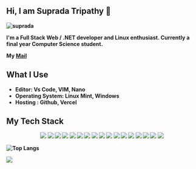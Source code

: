 ##  Hi, I am <b>Suprada Tripathy 👏

![suprada](https://github.com/Suprada-2002/Suprada-2002/assets/87217681/2be87aae-50c1-4b31-a63a-78c6b39c9379)


I'm a Full Stack Web / .NET developer and Linux enthusiast. Currently a final year Computer Science student.

My [Mail](supradatripathy789@gmail.com) 

## What I Use
- Editor: Vs Code, VIM, Nano
- Operating System: Linux Mint, Windows
- Hosting : Github, Vercel

## My Tech Stack
<p align="center">
  <img src="https://img.shields.io/badge/MySQL-005C84?style=for-the-badge&logo=mysql&logoColor=white" />
  <img src="https://img.shields.io/badge/Node.js-339933?style=for-the-badge&logo=nodedotjs&logoColor=white" />
  <img src="https://img.shields.io/badge/React-20232A?style=for-the-badge&logo=react&logoColor=61DAFB" />
  <img src="https://img.shields.io/badge/Shell_Script-121011?style=for-the-badge&logo=gnu-bash&logoColor=white" />
  <img src="https://img.shields.io/badge/Svelte-4A4A55?style=for-the-badge&logo=svelte&logoColor=FF3E00" />
  <img src="https://img.shields.io/badge/Sass-CC6699?style=for-the-badge&logo=sass&logoColor=white" />
  <img src="https://img.shields.io/badge/NeoVim-%2357A143.svg?&style=for-the-badge&logo=neovim&logoColor=white" />
  <img src="https://img.shields.io/badge/GIT-E44C30?style=for-the-badge&logo=git&logoColor=white" />
  <img src="https://img.shields.io/badge/C-00599C?style=for-the-badge&logo=c&logoColor=white" />
  <img src="https://img.shields.io/badge/CSS3-1572B6?style=for-the-badge&logo=css3&logoColor=white" />
  <img src="https://img.shields.io/badge/HTML5-E34F26?style=for-the-badge&logo=html5&logoColor=white" />
  <img src="https://img.shields.io/badge/JavaScript-323330?style=for-the-badge&logo=javascript&logoColor=F7DF1E" />
  <img src="https://img.shields.io/badge/Python-FFD43B?style=for-the-badge&logo=python&logoColor=blue" />
  <img src="https://img.shields.io/badge/Linux-FCC624?style=for-the-badge&logo=linux&logoColor=black" />
  <img src="https://img.shields.io/badge/java-%23ED8B00.svg?style=for-the-badge&logo=openjdk&logoColor=white"/>
  <img src="https://img.shields.io/badge/javascript-%23323330.svg?style=for-the-badge&logo=javascript&logoColor=%23F7DF1E"/>
  <img src="https://img.shields.io/badge/Freelancer-29B2FE?style=for-the-badge&logo=Freelancer&logoColor=white"/>
</p>

![Top Langs](https://github-readme-stats.vercel.app/api/top-langs/?username=Suprada-2002&layout=compact&langs_count=8&theme=dark)
<!---  <img align="left" width="47%" src="https://github-readme-stats.vercel.app/api?username=Suprada-2002&show_icons=true&theme=dark"/> --->

![](https://komarev.com/ghpvc/?username=Suprada-2002&color=blue&&align=left)
